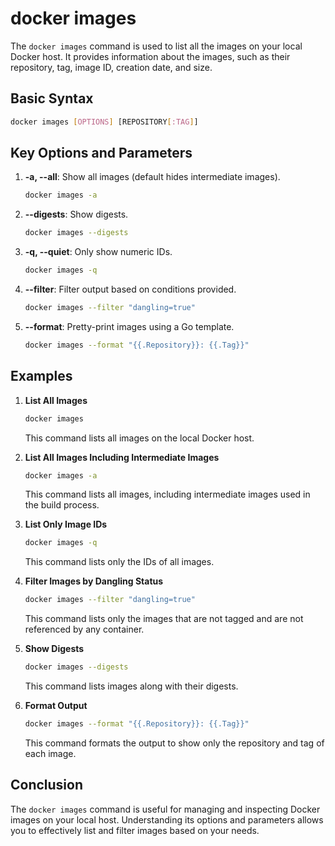 # docker images

The `docker images` command is used to list all the images on your local Docker host. It provides information about the images, such as their repository, tag, image ID, creation date, and size.

## Basic Syntax
```sh
docker images [OPTIONS] [REPOSITORY[:TAG]]
```

## Key Options and Parameters

1. **-a, --all**: Show all images (default hides intermediate images).
   ```sh
   docker images -a
   ```

2. **--digests**: Show digests.
   ```sh
   docker images --digests
   ```

3. **-q, --quiet**: Only show numeric IDs.
   ```sh
   docker images -q
   ```

4. **--filter**: Filter output based on conditions provided.
   ```sh
   docker images --filter "dangling=true"
   ```

5. **--format**: Pretty-print images using a Go template.
   ```sh
   docker images --format "{{.Repository}}: {{.Tag}}"
   ```

## Examples

1. **List All Images**
   ```sh
   docker images
   ```
   This command lists all images on the local Docker host.

2. **List All Images Including Intermediate Images**
   ```sh
   docker images -a
   ```
   This command lists all images, including intermediate images used in the build process.

3. **List Only Image IDs**
   ```sh
   docker images -q
   ```
   This command lists only the IDs of all images.

4. **Filter Images by Dangling Status**
   ```sh
   docker images --filter "dangling=true"
   ```
   This command lists only the images that are not tagged and are not referenced by any container.

5. **Show Digests**
   ```sh
   docker images --digests
   ```
   This command lists images along with their digests.

6. **Format Output**
   ```sh
   docker images --format "{{.Repository}}: {{.Tag}}"
   ```
   This command formats the output to show only the repository and tag of each image.

## Conclusion
The `docker images` command is useful for managing and inspecting Docker images on your local host. Understanding its options and parameters allows you to effectively list and filter images based on your needs.